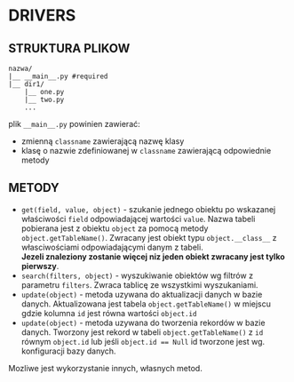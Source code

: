 # DRIVERS #

## STRUKTURA PLIKOW ##

```
nazwa/
|__ __main__.py #required
|__ dir1/
    |__ one.py
    |__ two.py
    ...

```

plik `__main__.py` powinien zawierać:
- zmienną `classname` zawierającą nazwę klasy
- klasę o nazwie zdefiniowanej w `classname` zawierającą odpowiednie metody

## METODY ##

- `get(field, value, object)` - szukanie jednego obiektu po wskazanej właściwości `field` odpowiadającej wartości `value`. Nazwa tabeli pobierana jest z obiektu `object` za pomocą metody `object.getTableName()`. Zwracany jest obiekt typu `object.__class__` z własciwościami odpowiadającymi danym z tabeli. \
 __Jezeli znaleziony zostanie więcej niz jeden obiekt zwracany jest tylko pierwszy__.
- `search(filters, object)` - wyszukiwanie obiektów wg filtrów z parametru `filters`. Zwraca tablicę ze wszystkimi wyszukaniami.
- `update(object)` - metoda uzywana do aktualizacji danych w bazie danych. Aktualizowana jest tabela `object.getTableName()` w miejscu gdzie kolumna `id` jest równa wartości `object.id`
- `update(object)` - metoda uzywana do tworzenia rekordów w bazie danych. Tworzony jest rekord w tabeli `object.getTableName()` z `id` równym `object.id` lub jeśli `object.id == Null` id tworzone jest wg. konfiguracji bazy danych.

Mozliwe jest wykorzystanie innych, własnych metod.
